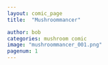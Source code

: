 ```yaml
---
layout: comic_page
title:  "Mushroommancer"

author: bob
categories: mushroom comic
image: "mushroommancer_001.png"
pagenum: 1
---
```

